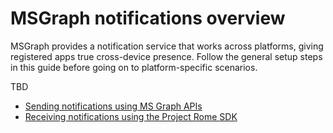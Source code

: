 # MSGraph notifications overview

MSGraph provides a notification service that works across platforms, giving registered apps true cross-device presence. Follow the general setup steps in this guide before going on to platform-specific scenarios.

TBD

* [Sending notifications using MS Graph APIs](sending-notifications.md)
* [Receiving notifications using the Project Rome SDK](receiving-notifications/index.md)
